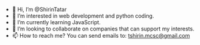 - 👋 Hi, I’m @ShirinTatar
- 👀 I’m interested in web development and python coding.
- 🌱 I’m currently learning JavaScript.
- 💞️ I’m looking to collaborate on companies that can support my interests.
- 📫 How to reach me? You can send emails to: tshirin.mcsc@gmail.com

<!---
ShirinTatar/ShirinTatar is a ✨ special ✨ repository because its `README.md` (this file) appears on your GitHub profile.
You can click the Preview link to take a look at your changes.
--->
